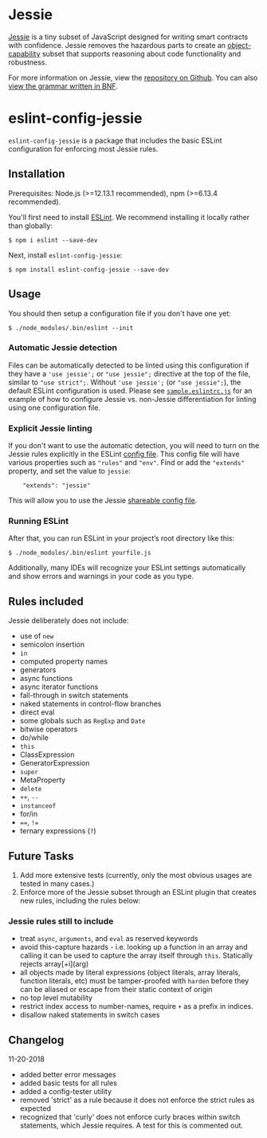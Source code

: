# Jessie

[Jessie](https://github.com/Agoric/Jessie/) is a tiny subset of JavaScript designed for writing smart contracts with confidence. Jessie removes the hazardous parts to create an [object-capability](https://agoric.com/faqs/#ocaps) subset that supports reasoning about code functionality and robustness.

For more information on Jessie, view the [repository on Github](https://github.com/Agoric/Jessie). You can also [view the grammar written in BNF](https://github.com/Agoric/Jessie/blob/master/src/tinyses.js).

# eslint-config-jessie

`eslint-config-jessie` is a package that includes the basic ESLint configuration for enforcing most Jessie rules.

## Installation

Prerequisites: Node.js (>=12.13.1 recommended), npm (>=6.13.4 recommended).

You'll first need to install [ESLint](http://eslint.org). We recommend installing it locally rather than globally:

```
$ npm i eslint --save-dev
```

Next, install `eslint-config-jessie`:

```
$ npm install eslint-config-jessie --save-dev
```

## Usage

You should then setup a configuration file if you don't have one yet:

```
$ ./node_modules/.bin/eslint --init
```

### Automatic Jessie detection

Files can be automatically detected to be linted using this configuration if they
have a `'use jessie';` or `"use jessie";` directive at the top of the file,
similar to `"use strict";`. Without `'use jessie';` (or `"use jessie";`), the
default ESLint configuration is used. Please see [`sample.eslintrc.js`](sample.eslintrc.js)
for an example of how to configure Jessie vs. non-Jessie differentiation for
linting using one configuration file.

### Explicit Jessie linting

If you don't want to use the automatic detection, you will need to turn on the Jessie rules explicitly in the ESLint [config file](https://eslint.org/docs/user-guide/configuring). This config file will have various properties such as `"rules"` and `"env"`. Find or add the `"extends"` property, and set the value to `jessie`:

```
    "extends": "jessie"
```

This will allow you to use the Jessie [shareable config file](https://eslint.org/docs/user-guide/configuring#using-a-shareable-configuration-package).

### Running ESLint

After that, you can run ESLint in your project’s root directory like this:

```
$ ./node_modules/.bin/eslint yourfile.js
```

Additionally, many IDEs will recognize your ESLint settings automatically and show errors and warnings in your code as you type.

## Rules included

Jessie deliberately does not include:

- use of `new`
- semicolon insertion
- `in`
- computed property names
- generators
- async functions
- async iterator functions
- fall-through in switch statements
- naked statements in control-flow branches
- direct eval
- some globals such as `RegExp` and `Date`
- bitwise operators
- do/while
- `this`
- ClassExpression
- GeneratorExpression
- `super`
- MetaProperty
- `delete`
- `++`, `--`
- `instanceof`
- for/in
- `==`, `!=`
- ternary expressions (`?`)

## Future Tasks

1. Add more extensive tests (currently, only the most obvious usages are tested in many cases.)
1. Enforce more of the Jessie subset through an ESLint plugin that creates new rules, including the rules below:

### Jessie rules still to include

- treat `async`, `arguments`, and `eval` as reserved keywords
- avoid this-capture hazards - i.e. looking up a function in an array and calling it can be used to capture the array itself through `this`. Statically rejects array\[+i](arg)
- all objects made by literal expressions (object literals, array literals, function literals, etc) must be tamper-proofed with `harden` before they can be aliased or escape from their static context of origin
- no top level mutability
- restrict index access to number-names, require `+` as a prefix in indices.
- disallow naked statements in switch cases

## Changelog

11-20-2018

- added better error messages
- added basic tests for all rules
- added a config-tester utility
- removed 'strict' as a rule because it does not enforce the strict rules as expected
- recognized that 'curly' does not enforce curly braces within switch statements, which Jessie requires. A test for this is commented out.
